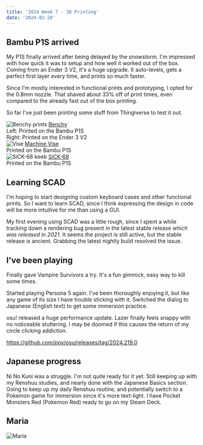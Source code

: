 ```yaml
---
title: '2024 Week 7 - 3D Printing'
date: '2024-02-20'
---
```


<script>
  import P1SBenchy from '$lib/assets/p1s_benchy.jpg';
  import SickKeeb from '$lib/assets/sick_keeb.jpg';
  import Vise from '$lib/assets/vise.jpg';
  import Maria from '$lib/assets/maria_laundry.jpg';
  import Image from '../src/components/Image.svelte';
</script>

## Bambu P1S arrived

My P1S finally arrived after being delayed by the snowstorm. I'm impressed with how quick it was to
setup and how well it worked out of the box. Coming from an Ender 3 V2, it's a huge upgrade. It
auto-levels, gets a perfect first layer every time, and prints so much faster.

Since I'm mostly interested in functional prints and prototyping, I opted for the 0.8mm nozzle. That
shaved about 33% off of print times, even compared to the already fast out of the box printing.

So far I've just been printing some stuff from Thingiverse to test it out.

<Image src={P1SBenchy} alt="Benchy prints">
  <a href="https://www.thingiverse.com/thing:763622">Benchy</a>
  <div>Left: Printed on the Bambu P1S</div>
  <div>Right: Printed on the Ender 3 V2</div>
</Image>

<Image src={Vise} alt="Vise">
  <a href="https://www.thingiverse.com/thing:2064269">Machine Vise</a>
  <div>Printed on the Bambu P1S</div>
</Image>

<Image src={SickKeeb} alt="SiCK-68 keeb">
  <a href="https://www.thingiverse.com/thing:3478494">SiCK-68</a>
  <div>Printed on the Bambu P1S</div>
</Image>

## Learning SCAD

I'm hoping to start designing custom keyboard cases and other functional prints. So I want to learn
SCAD, since I think expressing the design in code will be more intuitive for me than using a GUI.

My first evening using SCAD was a little rough, since I spent a while tracking down a rendering bug
present in the latest stable release _which was released in 2021_. It seems the project is still
active, but the stable release is ancient. Grabbing the latest nightly build resolved the issue.

## I've been playing

Finally gave Vampire Survivors a try. It's a fun gimmick, easy way to kill some times.

Started playing Persona 5 again. I've been thoroughly enjoying it, but like any game of its size I
have trouble sticking with it. Switched the dialog to Japanese (English text) to get some immersion
practice.

osu! released a huge performance update. Lazer finally feels snappy with no noticeable stuttering. I
may be doomed if this causes the return of my circle clicking addiction.

https://github.com/ppy/osu/releases/tag/2024.219.0

## Japanese progress

Ni No Kuni was a struggle. I'm not quite ready for it yet. Still keeping up with my Renshuu studies,
and nearly done with the Japanese Basics section. Going to keep up my daily Renshuu routine, and
potentially switch to a Pokemon game for immersion since it's more text-light. I have Pocket
Monsters Red (Pokemon Red) ready to go on my Steam Deck.

## Maria

<Image src={Maria} alt="Maria" />
